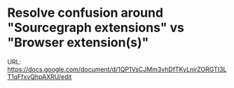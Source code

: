 # Resolve confusion around "Sourcegraph extensions" vs "Browser extension(s)"

URL: https://docs.google.com/document/d/1QP1VsCJMm3vhDfTKyLnirZORGTI3LT1qFfxvQhpAXRU/edit
